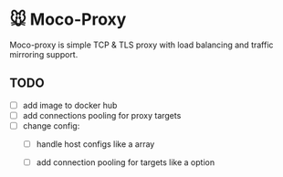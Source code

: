 # 🐭 Moco-Proxy

Moco-proxy is simple TCP & TLS proxy with load balancing and traffic mirroring support.

## TODO

- [ ] add image to docker hub
- [ ] add connections pooling for proxy targets
- [ ] change config:
    - [ ] handle host configs like a array
    - [ ] add connection pooling for targets like a option

